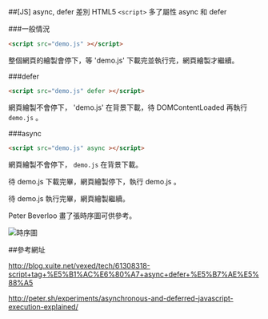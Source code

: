 ##[JS] async, defer 差別
HTML5 `<script>` 多了屬性 async  和 defer 

###一般情況

``` html
<script src="demo.js" ></script>
```

整個網頁的繪製會停下，等 'demo.js' 下載完並執行完，網頁繪製才繼續。

###defer

```html
<script src="demo.js" defer ></script>
```
網頁繪製不會停下， 'demo.js' 在背景下載，待 DOMContentLoaded 再執行 `demo.js` 。

###async

```html
<script src="demo.js" async ></script>
```
網頁繪製不會停下， `demo.js` 在背景下載。

待 demo.js 下載完畢，網頁繪製停下，執行 demo.js 。

待 demo.js 執行完畢，網頁繪製繼續。


Peter Beverloo 畫了張時序圖可供參考。

![時序圖](/img/execution2.jpg)

##參考網址

http://blog.xuite.net/vexed/tech/61308318-script+tag+%E5%B1%AC%E6%80%A7+async+defer+%E5%B7%AE%E5%88%A5

http://peter.sh/experiments/asynchronous-and-deferred-javascript-execution-explained/

